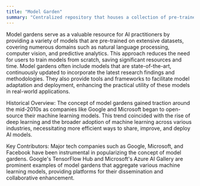 ```yaml
---
title: "Model Garden"
summary: "Centralized repository that houses a collection of pre-trained machine learning models designed to be easily accessible and reusable by developers and researchers."
---
```

Model gardens serve as a valuable resource for AI practitioners by providing a variety of models that are pre-trained on extensive datasets, covering numerous domains such as natural language processing, computer vision, and predictive analytics. This approach reduces the need for users to train models from scratch, saving significant resources and time. Model gardens often include models that are state-of-the-art, continuously updated to incorporate the latest research findings and methodologies. They also provide tools and frameworks to facilitate model adaptation and deployment, enhancing the practical utility of these models in real-world applications.

Historical Overview: The concept of model gardens gained traction around the mid-2010s as companies like Google and Microsoft began to open-source their machine learning models. This trend coincided with the rise of deep learning and the broader adoption of machine learning across various industries, necessitating more efficient ways to share, improve, and deploy AI models.

Key Contributors: Major tech companies such as Google, Microsoft, and Facebook have been instrumental in popularizing the concept of model gardens. Google's TensorFlow Hub and Microsoft's Azure AI Gallery are prominent examples of model gardens that aggregate various machine learning models, providing platforms for their dissemination and collaborative enhancement.